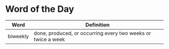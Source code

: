 # Word of the Day

|Word|Definition|
|---|---|
|biweekly|done, produced, or occurring every two weeks or twice a week|